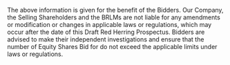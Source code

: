 The above information is given for the benefit of the Bidders. Our Company, the Selling Shareholders and the BRLMs are not liable for any amendments or modification or changes in applicable laws or regulations, which may occur after the date of this Draft Red Herring Prospectus. Bidders are advised to make their independent investigations and ensure that the number of Equity Shares Bid for do not exceed the applicable limits under laws or regulations.